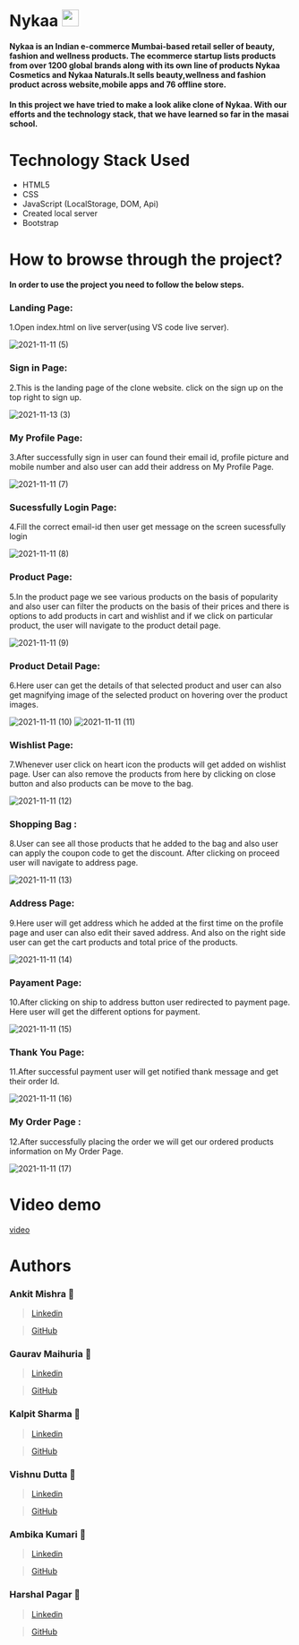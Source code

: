 # Nykaa <img src="https://berinacosmetics.com/wp-content/uploads/2018/07/Nykaa.png"  height="30px">
#### Nykaa is an Indian e-commerce Mumbai-based retail seller of beauty, fashion and wellness products. The ecommerce startup lists products from over 1200 global brands along with its own line of products Nykaa Cosmetics and Nykaa Naturals.It sells beauty,wellness and fashion product across website,mobile apps and 76 offline store.

#### In this project we have tried to make a look alike clone of Nykaa. With our efforts and the technology stack, that we have learned so far in the masai school.


# Technology Stack Used 
* HTML5
* CSS
* JavaScript (LocalStorage, DOM, Api)
* Created local server
* Bootstrap


# How to browse through the project? 
#### In order to use the project you need to follow the below steps.
### Landing Page:

1.Open index.html on live server(using VS code live server).

![2021-11-11 (5)](https://user-images.githubusercontent.com/61643245/141407710-c9aa55bc-6997-4cc6-81c7-1a8e18e905a2.png)

### Sign in Page:

2.This is the landing page of the clone website.
   click on the sign up on the top right to sign up.
   
![2021-11-13 (3)](https://user-images.githubusercontent.com/61643245/141608718-90305419-c33e-48a6-b55a-042adbeaa778.png)

### My Profile Page:

3.After successfully sign in user can found their email id, profile picture and mobile number and also user can add their address on My Profile Page.

![2021-11-11 (7)](https://user-images.githubusercontent.com/61643245/141608761-622cb61d-2fc2-4c67-bc39-a27d8561a4a9.png)

### Sucessfully Login Page:

4.Fill the correct email-id then user get  message on the screen sucessfully login

![2021-11-11 (8)](https://user-images.githubusercontent.com/61643245/141407751-7aec837b-d78f-4b74-9911-a31abdea26b3.png)

### Product Page:

5.In the product page we see various products on the basis of popularity and also user can filter the products on the basis of their prices and there is options to add products in cart and wishlist and if we click on particular product, the user will navigate to the product detail page.

![2021-11-11 (9)](https://user-images.githubusercontent.com/61643245/141408347-122168ca-3716-49dc-bced-11ae3113b097.png)

### Product Detail Page:

6.Here user can get the details of that selected product and user can also get magnifying image of the selected product on hovering over the product images.

![2021-11-11 (10)](https://user-images.githubusercontent.com/61643245/141407766-72a8edbd-53cd-442f-9ce0-c021b96d8a6b.png)
![2021-11-11 (11)](https://user-images.githubusercontent.com/61643245/141407777-8d8f9129-1733-49d6-9f20-66f58888af88.png)

### Wishlist Page:

7.Whenever user click on heart icon the products will get added on wishlist page. User can also remove the products from here by clicking on close button and also products can be move to the bag.

![2021-11-11 (12)](https://user-images.githubusercontent.com/61643245/141407934-f674f13f-cfc1-49b9-b02a-5b839cade800.png)

### Shopping Bag :

8.User can see all those products that he added to the bag and also user can apply the coupon code to get the discount. After clicking on proceed user will navigate to address page.

![2021-11-11 (13)](https://user-images.githubusercontent.com/61643245/141407799-3d0caf92-b944-4a9a-b3a6-7205d4f69389.png)

### Address Page:

9.Here user will get address which he added at the first time on the profile page and user can also edit their saved address. And also on the right side user can get the cart products and total price of the products.

![2021-11-11 (14)](https://user-images.githubusercontent.com/61643245/141407803-1cf170ad-685d-4eb3-a88c-143c99a7f204.png)

### Payament Page:

10.After clicking on ship to address button user redirected to payment page. Here user will get the different options for payment.

![2021-11-11 (15)](https://user-images.githubusercontent.com/61643245/141407815-b113c442-9fea-499b-9546-4179000da24f.png)

### Thank You Page:

11.After successful payment user will get notified thank message and get their order Id.

![2021-11-11 (16)](https://user-images.githubusercontent.com/61643245/141407823-faa7d8c0-283e-435c-8128-180102db0224.png)

### My Order Page :

12.After successfully placing the order we will get our ordered products information on My Order Page.

![2021-11-11 (17)](https://user-images.githubusercontent.com/61643245/141608013-55816cae-1998-4bc6-b7a9-9a1564fa473d.png)






# Video demo
[video](https://youtu.be/E-VjvLnB6Eg
)





# Authors

### Ankit Mishra :boy:
>  [Linkedin](https://www.linkedin.com/in/ankit-mishra-b96594195)

>  [GitHub](https://github.com/Ankit-Mishra07)

### Gaurav Maihuria :boy:
> [Linkedin](https://www.linkedin.com/in/gaurav-maihuria/)

> [GitHub](https://github.com/gaurav16-lang)

### Kalpit Sharma :boy:
> [Linkedin](http://www.linkedin.com/in/kalpit-sharma1998)

> [GitHub](https://github.com/Kalpit1998)

### Vishnu Dutta :boy:
> [Linkedin](https://www.linkedin.com/in/vishnu-dutta-90baba20b/)

> [GitHub](https://github.com/vishnudutta1)

### Ambika Kumari :woman:
> [Linkedin](https://www.linkedin.com/in/ambika-kumari-5aa792165)

> [GitHub](https://github.com/ambika13kumari)

### Harshal Pagar :boy:
> [Linkedin](http://www.linkedin.com/in/harshal-pagar-7324a4209)

> [GitHub](https://github.com/harshpagar)



